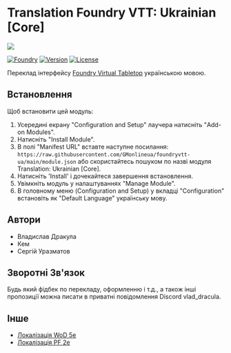 # Translation Foundry VTT: Ukrainian [Core]
![](https://foundryvtt.com/static/assets/icons/fvtt.png?raw=true)

[![Foundry]][Foundry URL]
[![Version]][VersionURL]
[![License]][URL]

Переклад інтерфейсу [Foundry Virtual Tabletop](http://foundryvtt.com) українською мовою.

## Встановлення
Щоб встановити цей модуль:
1.  Усередині екрану "Configuration and Setup" лаучера натисніть "Add-on Modules".
2.  Натисніть "Install Module".
3.  В полі "Manifest URL" вставте наступне посилання: `https://raw.githubusercontent.com/GMonlineua/foundryvtt-ua/main/module.json` або скористайтесь пошуком по назві модуля Translation: Ukrainian [Core].
4.  Натисніть 'Install' і дочекайтеся завершення встановлення.
5.  Увімкніть модуль у налаштуваннях "Manage Module".
6.  В головному меню (Configuration and Setup) у вкладці "Configuration" встановіть як "Default Language" українську мову.

## Автори
 - Владислав Дракула
 - Кем
 - Сергій Уразматов

## Зворотні Зв'язок
Будь який фідбек по перекладу, оформленню і т.д., а також інші пропозиції можна писати в приватні повідомлення Discord vlad_dracula.

## Інше
 - [Локалізація WoD 5e](https://github.com/InqShanila/vtm5e-ukrainian)
 - [Локалізація PF 2e](https://github.com/reyzor1991/foundry-vtt-uk)

[Foundry]: https://img.shields.io/badge/Foundry-12-orange?style=flat-square
[Foundry URL]: https://foundryvtt.com

[Version]: https://img.shields.io/badge/Version-12-informational?style=flat-square
[VersionURL]: https://github.com/GMonlineua/foundryvtt-ua/releases/tag/v12.328

[License]: https://img.shields.io/badge/License-MIT-green?style=flat-square
[URL]: https://github.com/GMonlineua/foundryvtt-ua/blob/main/LICENSE.md
